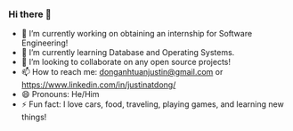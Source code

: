 ### Hi there 👋

- 🔭 I’m currently working on obtaining an internship for Software Engineering!
- 🌱 I’m currently learning Database and Operating Systems.
- 👯 I’m looking to collaborate on any open source projects!
- 📫 How to reach me: donganhtuanjustin@gmail.com or https://www.linkedin.com/in/justinatdong/
- 😄 Pronouns: He/Him
- ⚡ Fun fact: I love cars, food, traveling, playing games, and learning new things!
